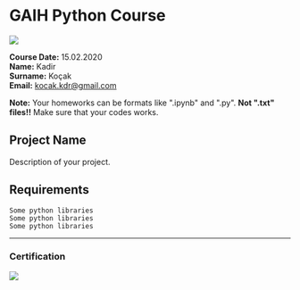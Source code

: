 # GAIH Python Course
![](img/logo.png)

**Course Date:** 15.02.2020  
**Name:** Kadir  
**Surname:** Koçak  
**Email:** kocak.kdr@gmail.com  

**Note:** Your homeworks can be formats like ".ipynb" and ".py". **Not ".txt" files!!** Make sure that your codes works.  

## Project Name
Description of your project.

## Requirements
```
Some python libraries
Some python libraries
Some python libraries
```
---

### Certification
![](img/certificate_ex.png)

